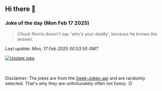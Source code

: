 ## Hi there 👋

### Joke of the day (Mon Feb 17 2025)
<!-- joke -->
>Chuck Norris doesn't say 'who's your daddy', because he knows the answer.
<!-- /joke -->

*Last update: Mon, 17 Feb 2025 00:53:55 GMT*

[![Update joke](https://github.com/nclskfm/nclskfm/actions/workflows/joke.yml/badge.svg)](https://github.com/nclskfm/nclskfm/actions/workflows/joke.yml)

<br><br>
Disclaimer: The jokes are from the [Geek-Jokes-api](https://github.com/sameerkumar18/geek-joke-api) and are randomly selected. That's why they are unfortunately often not funny. :D

